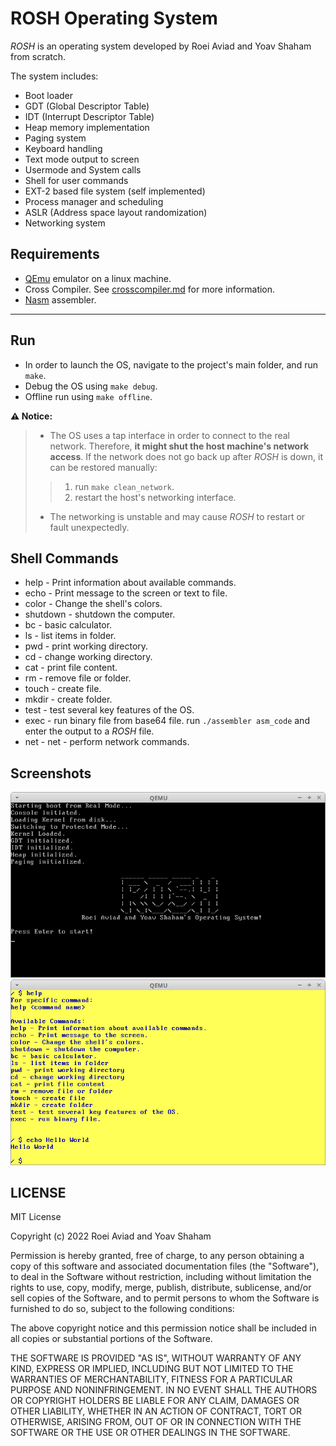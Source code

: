 # ROSH Operating System

_ROSH_ is an operating system developed by Roei Aviad and Yoav Shaham from scratch.

The system includes:
- Boot loader
- GDT (Global Descriptor Table)
- IDT (Interrupt Descriptor Table)
- Heap memory implementation
- Paging system
- Keyboard handling
- Text mode output to screen
- Usermode and System calls
- Shell for user commands
- EXT-2 based file system (self implemented)
- Process manager and scheduling
- ASLR (Address space layout randomization)
- Networking system

## Requirements
- [QEmu](https://www.qemu.org/download/) emulator on a linux machine.
- Cross Compiler. See [crosscompiler.md](/crosscompiler.md) for more information.
- [Nasm](https://www.nasm.us/) assembler.

---

## Run
- In order to launch the OS, navigate to the project's main folder, and run `make`.
- Debug the OS using `make debug`.
- Offline run using `make offline`.

**:warning: Notice:**
> - The OS uses a tap interface in order to connect to the real network. Therefore, **it might shut the host machine's network access**.
> If the network does not go back up after _ROSH_ is down, it can be restored manually:
>> 1. run `make clean_network`.
>> 2. restart the host's networking interface.
> - The networking is unstable and may cause _ROSH_ to restart or fault unexpectedly.

## Shell Commands

- help - Print information about available commands.
- echo - Print message to the screen or text to file.
- color - Change the shell's colors.
- shutdown - shutdown the computer.
- bc - basic calculator.
- ls - list items in folder.
- pwd - print working directory.
- cd - change working directory.
- cat - print file content.
- rm - remove file or folder.
- touch - create file.
- mkdir - create folder.
- test - test several key features of the OS.
- exec - run binary file from base64 file. run `./assembler asm_code` and enter the output to a _ROSH_ file.
- net - net - perform network commands.

## Screenshots
![Alt text](/images/s1.png)
![Alt text](/images/s2.png)

## LICENSE

MIT License

Copyright (c) 2022 Roei Aviad and Yoav Shaham

Permission is hereby granted, free of charge, to any person obtaining a copy
of this software and associated documentation files (the "Software"), to deal
in the Software without restriction, including without limitation the rights
to use, copy, modify, merge, publish, distribute, sublicense, and/or sell
copies of the Software, and to permit persons to whom the Software is
furnished to do so, subject to the following conditions:

The above copyright notice and this permission notice shall be included in all
copies or substantial portions of the Software.

THE SOFTWARE IS PROVIDED "AS IS", WITHOUT WARRANTY OF ANY KIND, EXPRESS OR
IMPLIED, INCLUDING BUT NOT LIMITED TO THE WARRANTIES OF MERCHANTABILITY,
FITNESS FOR A PARTICULAR PURPOSE AND NONINFRINGEMENT. IN NO EVENT SHALL THE
AUTHORS OR COPYRIGHT HOLDERS BE LIABLE FOR ANY CLAIM, DAMAGES OR OTHER
LIABILITY, WHETHER IN AN ACTION OF CONTRACT, TORT OR OTHERWISE, ARISING FROM,
OUT OF OR IN CONNECTION WITH THE SOFTWARE OR THE USE OR OTHER DEALINGS IN THE
SOFTWARE.